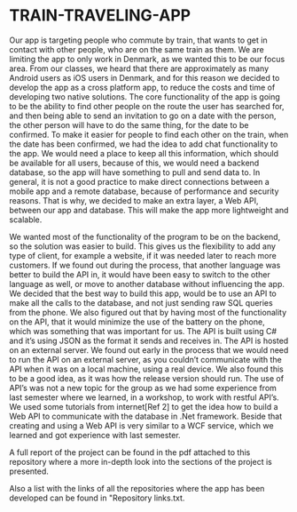 # TRAIN-TRAVELING-APP

Our app is targeting people who commute by train, that wants to get in contact with other people, who are on the same train as them. We are limiting the app to only work in Denmark, as we wanted this to be our focus area. From our classes, we heard that there are approximately as many Android users as iOS users in Denmark, and for this reason we decided to develop the app as a cross platform app, to reduce the costs and time of developing two native solutions.
The core functionality of the app is going to be the ability to find other people on the route the user has searched for, and then being able to send an invitation to go on a date with the person, the other person will have to do the same thing, for the date to be confirmed. To make it easier for people to find each other on the train, when the date has been confirmed, we had the idea to add chat functionality to the app. We would need a place to keep all this information, which should be available for all users, because of this, we would need a backend database, so the app will have something to pull and send data to.
In general, it is not a good practice to make direct connections between a mobile app and a remote database, because of performance and security reasons. That is why, we decided to make an extra layer, a Web API, between our app and database. This will make the app more lightweight and scalable.

We wanted most of the functionality of the program to be on the backend, so the solution was easier to build. This gives us the flexibility to add any type of client, for example a website, if it was needed later to reach more customers. If we found out during the process, that another language was better to build the API in, it would have been easy to switch to the other language as well, or move to another database without influencing the app.
We decided that the best way to build this app, would be to use an API to make all the calls to the database, and not just sending raw SQL queries from the phone. We also figured out that by having most of the functionality on the API, that it would minimize the use of the battery on the phone, which was something that was important for us.
The API is built using C# and it’s using JSON as the format it sends and receives in. The API is hosted on an external server.
We found out early in the process that we would need to run the API on an external server, as you couldn’t communicate with the API when it was on a local machine, using a real device. We also found this to be a good idea, as it was how the release version should run.
The use of API’s was not a new topic for the group as we had some experience from last semester where we learned, in a workshop, to work with restful API’s. We used some tutorials from internet[Ref 2] to get the idea how to build a Web API to communicate with the database in .Net framework. Beside that creating and using a Web API is very similar to a WCF service, which we learned and got experience with last semester.

A full report of the project can be found in the pdf attached to this repository where a more in-depth look into the sections of the project is presented.

Also a list with the links of all the repositories where the app has been developed can be found in "Repository links.txt.
